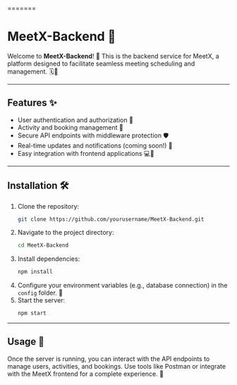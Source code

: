 =======

# MeetX-Backend 🚀

Welcome to **MeetX-Backend**! 🎉 This is the backend service for MeetX, a platform designed to facilitate seamless meeting scheduling and management. 🗓️🤝

---

## Features ✨

- User authentication and authorization 🔐
- Activity and booking management 📅
- Secure API endpoints with middleware protection 🛡️
- Real-time updates and notifications (coming soon!) 🔔
- Easy integration with frontend applications 💻📱

---

## Installation 🛠️

1. Clone the repository:
   ```bash
   git clone https://github.com/yourusername/MeetX-Backend.git
   ```
2. Navigate to the project directory:
   ```bash
   cd MeetX-Backend
   ```
3. Install dependencies:
   ```bash
   npm install
   ```
4. Configure your environment variables (e.g., database connection) in the `config` folder. 🔧
5. Start the server:
   ```bash
   npm start
   ```

---

## Usage 🚀

Once the server is running, you can interact with the API endpoints to manage users, activities, and bookings. Use tools like Postman or integrate with the MeetX frontend for a complete experience. 🎯
